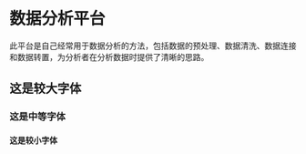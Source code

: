 # 数据分析平台
此平台是自己经常用于数据分析的方法，包括数据的预处理、数据清洗、数据连接和数据转置，为分析者在分析数据时提供了清晰的思路。
## 这是较大字体
### 这是中等字体
#### 这是较小字体
